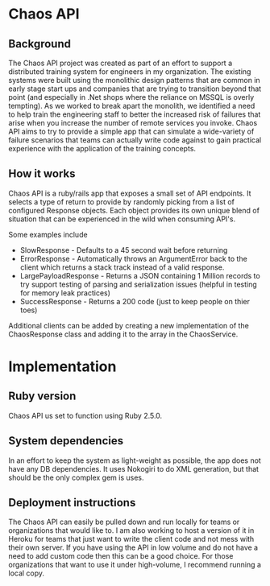 # Chaos API

## Background
The Chaos API project was created as part of an effort to support a distributed training system for engineers in my organization. The existing systems were built using the monolithic design patterns that are common in early stage start ups and companies that are trying to transition beyond that point (and especially in .Net shops where the reliance on MSSQL is overly tempting). 
As we worked to break apart the monolith, we identified a need to help train the engineering staff to better the increased risk of failures that arise when you increase the number of remote services you invoke. 
Chaos API aims to try to provide a simple app that can simulate a wide-variety of failure scenarios that teams can actually write code against to gain practical experience with the application of the training concepts. 

## How it works
Chaos API is a ruby/rails app that exposes a small set of API endpoints. It selects a type of return to provide by randomly picking from a list of configured Response objects. Each object provides its own unique blend of situation that can be experienced in the wild when consuming API's. 

Some examples include
* SlowResponse - Defaults to a 45 second wait before returning
* ErrorResponse - Automatically throws an ArgumentError back to the client which returns a stack track instead of a valid response.
* LargePayloadResponse - Returns a JSON containing 1 Million records to try support testing of parsing and serialization issues (helpful in testing for memory leak practices)
* SuccessResponse - Returns a 200 code (just to keep people on thier toes)

Additional clients can be added by creating a new implementation of the ChaosResponse class and adding it to the array in the ChaosService. 



# Implementation

## Ruby version
Chaos API us set to function using Ruby 2.5.0.

## System dependencies
In an effort to keep the system as light-weight as possible, the app does not have any DB dependencies. It uses Nokogiri to do XML generation, but that should be the only complex gem is uses. 

## Deployment instructions
The Chaos API can easily be pulled down and run locally for teams or organizations that would like to. 
I am also working to host a version of it in Heroku for teams that just want to write the client code and not mess with their own server. If you have using the API in low volume and do not have a need to add custom code then this can be a good choice. 
For those organizations that want to use it under high-volume, I recommend running a local copy. 


